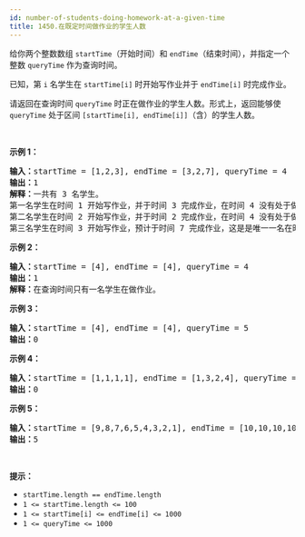 ```yaml
---
id: number-of-students-doing-homework-at-a-given-time
title: 1450.在既定时间做作业的学生人数
---
```

给你两个整数数组 <code>startTime</code>（开始时间）和 <code>endTime</code>（结束时间），并指定一个整数 <code>queryTime</code> 作为查询时间。

已知，第 <code>i</code> 名学生在 <code>startTime[i]</code> 时开始写作业并于 <code>endTime[i]</code> 时完成作业。

请返回在查询时间 <code>queryTime</code> 时正在做作业的学生人数。形式上，返回能够使 <code>queryTime</code> 处于区间 <code>[startTime[i], endTime[i]]</code>（含）的学生人数。

 

**示例 1：**


<pre><strong>输入：</strong>startTime = [1,2,3], endTime = [3,2,7], queryTime = 4<br/><strong>输出：</strong>1<br/><strong>解释：</strong>一共有 3 名学生。<br/>第一名学生在时间 1 开始写作业，并于时间 3 完成作业，在时间 4 没有处于做作业的状态。<br/>第二名学生在时间 2 开始写作业，并于时间 2 完成作业，在时间 4 没有处于做作业的状态。<br/>第三名学生在时间 3 开始写作业，预计于时间 7 完成作业，这是是唯一一名在时间 4 时正在做作业的学生。<br/></pre>

**示例 2：**


<pre><strong>输入：</strong>startTime = [4], endTime = [4], queryTime = 4<br/><strong>输出：</strong>1<br/><strong>解释：</strong>在查询时间只有一名学生在做作业。<br/></pre>

**示例 3：**


<pre><strong>输入：</strong>startTime = [4], endTime = [4], queryTime = 5<br/><strong>输出：</strong>0<br/></pre>

**示例 4：**


<pre><strong>输入：</strong>startTime = [1,1,1,1], endTime = [1,3,2,4], queryTime = 7<br/><strong>输出：</strong>0<br/></pre>

**示例 5：**


<pre><strong>输入：</strong>startTime = [9,8,7,6,5,4,3,2,1], endTime = [10,10,10,10,10,10,10,10,10], queryTime = 5<br/><strong>输出：</strong>5<br/></pre>

 

**提示：**


- <code>startTime.length == endTime.length</code>
- <code>1 &lt;= startTime.length &lt;= 100</code>
- <code>1 &lt;= startTime[i] &lt;= endTime[i] &lt;= 1000</code>
- <code>1 &lt;= queryTime &lt;= 1000</code>
